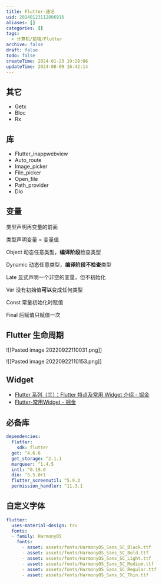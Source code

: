 ```yaml
---
title: Flutter-速记
uid: 20240123112806916
aliases: []
categories: []
tags:
  - 计算机/前端/Flutter
archive: false
draft: false
todo: false
createTime: 2024-01-23 19:28:06
updateTime: 2024-08-09 16:42:14
---
```


## 其它

- Getx
- Bloc
- Rx

## 库

- Flutter_inappwebview
- Auto_route
- Image_picker
- File_picker
- Open_file
- Path_provider
- Dio

## 变量

类型声明再变量的前面

类型声明变量 = 变量值

Object 动态任意类型，**编译阶段**检查类型

Dynamic 动态任意类型，**编译阶段不检查**类型

Late 显式声明一个非空的变量，但不初始化

Var 没有初始值**可以**变成任何类型

Const 常量初始化时赋值

Final 后赋值只赋值一次

## Flutter 生命周期

![[Pasted image 20220922110031.png]]

![[Pasted image 20220922110153.png]]

## Widget

- [Flutter 系列（三）：Flutter 特点及常用 Widget 介绍 - 掘金](https://juejin.cn/post/7134343543975313445)
- [Flutter-常用Widget - 掘金](https://juejin.cn/post/7025196336253239303)

## 必备库

```yaml
dependencies:
  flutter:
    sdk: flutter
  get: ^4.6.6
  get_storage: ^2.1.1
  marqueer: ^1.4.5
  intl: ^0.19.0
  dio: ^5.5.0+1
  flutter_screenutil: ^5.9.3
  permission_handler: ^11.3.1
```

## 自定义字体

```yaml
flutter:
  uses-material-design: tru
  fonts:
  - family: HarmonyOS
    fonts:
      - asset: assets/fonts/HarmonyOS_Sans_SC_Black.ttf
      - asset: assets/fonts/HarmonyOS_Sans_SC_Bold.ttf
      - asset: assets/fonts/HarmonyOS_Sans_SC_Light.ttf
      - asset: assets/fonts/HarmonyOS_Sans_SC_Medium.ttf
      - asset: assets/fonts/HarmonyOS_Sans_SC_Regular.ttf
      - asset: assets/fonts/HarmonyOS_Sans_SC_Thin.ttf
```

